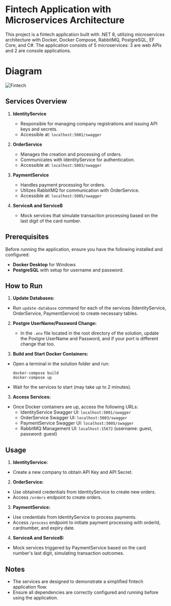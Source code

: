 # Fintech Application with Microservices Architecture

This project is a fintech application built with .NET 8, utilizing microservices architecture with Docker, Docker Compose, RabbitMQ, PostgreSQL, EF Core, and C#. The application consists of 5 microservices: 3 are web APIs and 2 are console applications.

# Diagram

![Fintech](https://github.com/ImesashviliIrakli/Fintech/assets/77686006/c2007582-dda5-486d-a03c-a42b0100499b)

## Services Overview

1. **IdentityService**
   - Responsible for managing company registrations and issuing API keys and secrets.
   - Accessible at: `localhost:5001/swagger`

2. **OrderService**
   - Manages the creation and processing of orders.
   - Communicates with IdentityService for authentication.
   - Accessible at: `localhost:5003/swagger`

3. **PaymentService**
   - Handles payment processing for orders.
   - Utilizes RabbitMQ for communication with OrderService.
   - Accessible at: `localhost:5005/swagger`

4. **ServiceA and ServiceB**
   - Mock services that simulate transaction processing based on the last digit of the card number.

## Prerequisites

Before running the application, ensure you have the following installed and configured:

- **Docker Desktop** for Windows
- **PostgreSQL** with setup for username and password.

## How to Run

1. **Update Databases:**
- Run `update-database` command for each of the services (IdentityService, OrderService, PaymentService) to create necessary tables.

2. **Postgre UserName/Password Change:**
   - In the `.env` file located in the root directory of the solution, update the Postgre UserName and Password, and if your port is different change that too. 

3. **Build and Start Docker Containers:**
- Open a terminal in the solution folder and run:
  ```
  docker-compose build
  docker-compose up
  ```
- Wait for the services to start (may take up to 2 minutes).

3. **Access Services:**
- Once Docker containers are up, access the following URLs:
  - IdentityService Swagger UI: `localhost:5001/swagger`
  - OrderService Swagger UI: `localhost:5003/swagger`
  - PaymentService Swagger UI: `localhost:5005/swagger`
  - RabbitMQ Management UI: `localhost:15672` (username: guest, password: guest)

## Usage

1. **IdentityService:**
- Create a new company to obtain API Key and API Secret.

2. **OrderService:**
- Use obtained credentials from IdentityService to create new orders.
- Access `/orders` endpoint to create orders.

3. **PaymentService:**
- Use credentials from IdentityService to process payments.
- Access `/process` endpoint to initiate payment processing with orderId, cardnumber, and expiry date.

4. **ServiceA and ServiceB:**
- Mock services triggered by PaymentService based on the card number's last digit, simulating transaction outcomes.

## Notes

- The services are designed to demonstrate a simplified fintech application flow.
- Ensure all dependencies are correctly configured and running before using the application.
